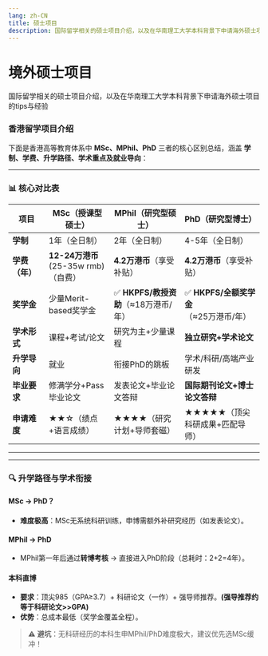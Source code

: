 ```yaml
---
lang: zh-CN
title: 硕士项目
description: 国际留学相关的硕士项目介绍，以及在华南理工大学本科背景下申请海外硕士项目的tips与经验
---
```


# 境外硕士项目
国际留学相关的硕士项目介绍，以及在华南理工大学本科背景下申请海外硕士项目的tips与经验
### 香港留学项目介绍



下面是香港高等教育体系中 **MSc、MPhil、PhD** 三者的核心区别总结，涵盖 **学制、学费、升学路径、学术重点及就业导向**：

------

### 📊 **核心对比表**

| **项目**       | **MSc（授课型硕士）**               | **MPhil（研究型硕士）**              | **PhD（研究型博士）**                  |
| -------------- | ----------------------------------- | ------------------------------------ | -------------------------------------- |
| **学制**       | 1年（全日制）                       | 2年（全日制）                        | 4-5年（全日制）                        |
| **学费（年）** | **12-24万港币**(25-35w rmb)（自费） | **4.2万港币**（享受补贴）            | **4.2万港币**（享受补贴）              |
| **奖学金**     | 少量Merit-based奖学金               | ✅ **HKPFS/教授资助**（≈18万港币/年） | ✅ **HKPFS/全额奖学金**（≈25万港币/年） |
| **学术形式**   | 课程+考试/论文                      | 研究为主+少量课程                    | **独立研究+学术论文**                  |
| **升学导向**   | 就业                                | 衔接PhD的跳板                        | 学术/科研/高端产业研发                 |
| **毕业要求**   | 修满学分+Pass毕业论文               | 发表论文+毕业论文答辩                | **国际期刊论文+博士论文答辩**          |
| **申请难度**   | ★★☆（绩点+语言成绩）                | ★★★★（研究计划+导师套磁）            | ★★★★★（顶尖科研成果+匹配导师）         |

------



------

### 🔍 **升学路径与学术衔接**

#### **MSc → PhD？**

- **难度极高**：MSc无系统科研训练，申博需额外补研究经历（如发表论文）。

#### **MPhil → PhD**

- MPhil第一年后通过**转博考核** → 直接进入PhD阶段（总耗时：2+2=4年）。

#### **本科直博**

- **要求**：顶尖985（GPA≥3.7）+ 科研论文（一作）+ 强导师推荐。**(强导推荐约等于科研论文>>GPA)** 
- **优势**：总成本最低（奖学金覆盖全程）。

> ⚠️ **避坑**：无科研经历的本科生申MPhil/PhD难度极大，建议优先选MSc缓冲！
